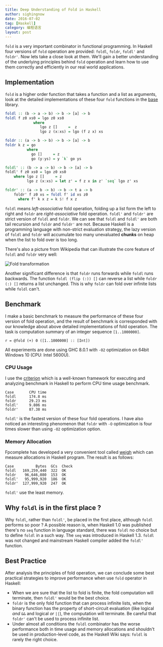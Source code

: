 ```yaml
---
title: Deep Understanding of Fold in Haskell
author: sighingnow
date: 2016-07-02
tag: [Haskell]
category: 编程语言
layout: post
---
```


`fold` is a very important combinator in functional programming. In Haskell four versions of `fold` operation
are provided: `foldl`, `foldr`, `foldl'` and `foldr'`. Now lets take a close look at them. We'll gain a better
understanding of the underlying principles behind `fold` operation and learn how to use them correctly and
efficiently in our real world applications.

<!--more-->

Implementation
--------------

`fold` is a higher order function that takes a function and a list as arguments, look at the
detailed implementations of these four `fold` functions in the
[base](http://hackage.haskell.org/package/base) library.

~~~haskell
foldl :: (b -> a -> b) -> b -> [a] -> b
foldl f z0 xs0 = lgo z0 xs0
             where
                lgo z []     =  z
                lgo z (x:xs) = lgo (f z x) xs

foldr :: (a -> b -> b) -> b -> [a] -> b
foldr k z = go
          where
            go []     = z
            go (y:ys) = y `k` go ys

foldl' :: (b -> a -> b) -> b -> [a] -> b
foldl' f z0 xs0 = lgo z0 xs0
    where lgo z []     = z
          lgo z (x:xs) = let z' = f z x in z' `seq` lgo z' xs

foldr' :: (a -> b -> b) -> b -> t a -> b
    foldr' f z0 xs = foldl f' id xs z0
      where f' k x z = k $! f x z
~~~

`foldl` means _left-associative_ fold operation, folding up a list form the left to right and `foldr` are
_right-associative_ fold operation. `foldl'` and `foldr'` are strict version of `foldl` and `foldr`.
We can see that `foldl` and `foldl'` are both tail recursion and `foldr` and `foldr'` are not.
Because Haskell is a programming language with non-strict evaluation strategy, the lazy version of `foldl`
and `foldr` will accumulate too many unevaluated **chunks** on heap when the list to fold over is too long.

There's also a picture from Wikipedia that can illustrate the core feature of `foldl` and `foldr` very well:

![Fold transformation]({{site.url}}/resource/deep_understanding_of_fold/fold_transformation.png)

Another significant difference is that `foldr` runs forwards while `foldl` runs backwards. The function
`foldl (flip (:)) []` can reverse a list while `foldr (:) []` returns a list unchanged. This is why
`foldr` can fold over infinite lists while `foldl` can't.

Benchmark
---------

I make a basic benchmark to measure the performance of these four version of fold operation, and the
result of benchmark is corresponded with our knowledge about above detailed implementations of fold
operation. The task is computation summary of an integer sequence `[1..1000000]`.

~~~haslell
r = @fold (+) 0 ([1..1000000] :: [Int])
~~~

All experiments are done using GHC 8.0.1 with `-O2` optimization on 64bit Windows 10 (CPU: Intel 5600U).

### CPU Usage

I use the [criterion](http://hackage.haskell.org/package/criterion) which is a well-known framework for
executing and analyzing benchmark in Haskell to perform CPU time usage benchmark.

~~~
Case       CPU time
foldl      174.8 ms
foldr      29.23 ms
foldl'     9.806 ms
foldr'     87.38 ms
~~~

`foldl'` is the fastest version of these four fold operations. I have also noticed an interesting phenomenon that
`foldr` with `-O` optimization is four times slower than using `-O2` optimization option.

### Memory Allocation

Fpcomplete has developed a very convenient tool called [weigh](https://www.fpcomplete.com/blog/2016/05/weigh-package)
which can measure allocations in Haskell program. The result is as follows:

~~~
Case          Bytes  GCs  Check
foldl   169,259,440  322  OK
foldr    96,646,080  153  OK
foldl'   95,999,920  186  OK
foldr'  127,999,920  247  OK
~~~

`foldl'` use the least memory.

Why `foldl` is in the first place ?
----------------------------------

Why `foldl`, rather than `foldl'`, be placed in the first place, although `foldl` performs
so poor ? A possible reason is, when Haskell 1.0 was published there's no `seq` function
in language standard, there was `foldl` no choice but to define `foldl` in a such way. The
`seq` was introduced in Haskell 1.3. `foldl` was not changed and mainstream Haskell compiler
added the `foldl'` function.

Best Practice
-------------

After analysis the principles of fold operation, we can conclude some best practical strategies to improve
performance when use `fold` operator in Haskell:

+ When we are sure that the list to fold is finite, the fold computation will terminate, then `foldl'` would
be the best choice.
+ `foldr` is the only fold function that can process infinite lists, when the binary function has the property
of short-circuit evaluation (like logical _and_ `&&` and logical _or_ `||`), the computation will terminate.
Be careful that `foldr'` can't be used to process infinite list.
+ Under almost all conditions the `foldl` combinator has the worse performance both in time usage and memory
allocations and shouldn't be used in production-level code, as the Haskell Wiki says: `foldl` is rarely the
right choice.

